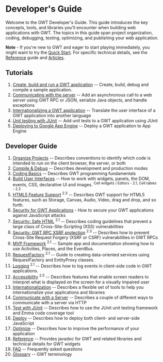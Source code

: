 Developer's Guide
===

Welcome to the GWT Developer's Guide.
This guide introduces the key concepts, tools, and libraries you'll encounter when building web applications with GWT.
The topics in this guide span project organization, coding, debugging, testing, optimizing, and publishing your web application.

**Note** - If you're new to GWT and eager to start playing immediately, you might want to try the <a href="../../gettingstarted.html">Quick Start</a>. For specific technical details, see the <a href="RefGuide.html">Reference</a> guide and <a href="../../articles/articles.html">Articles</a>.

## Tutorials

1.  [Create, build and run a GWT application](tutorial/gettingstarted.html) -- Create, build, debug and compile a sample application.
2.  [Communicating with the server](tutorial/clientserver.html) -- Add an asynchronous call to a web server using GWT RPC or JSON, serialize Java objects, and handle exceptions
3.  [Internationalizing a GWT application](tutorial/i18n.html) -- Translate the user interface of a GWT application into another language
4.  [Unit testing with JUnit](tutorial/JUnit.html) -- Add unit tests to a GWT application using JUnit
5.  [Deploying to Google App Engine](tutorial/appengine.html) -- Deploy a GWT application to App Engine

## Developer Guide

1.  [Organize Projects](DevGuideOrganizingProjects.html) -- Describes conventions to identify which code is intended to run on the client browser, the server, or both
2.  [Compile &amp; Debug](DevGuideCompilingAndDebugging.html) -- Describes development and production modes
3.  [Coding Basics](DevGuideCodingBasics.html) -- Describes GWT programming fundamentals
4.  [Build User Interfaces](DevGuideUi.html) -- How to work with widgets, panels, the DOM, events, CSS, declarative UI and images. <sup class="version-sup">Cell widgets / Editors - 2.1, Cell tables - 2.2</sup>
5.  [HTML5 Feature Support](DevGuideHtml5.html) <sup class="version-sup">2.3</sup> -- Describes GWT support for HTML5 features, such as Storage, Canvas, Audio, Video, drag and drop, and so forth.
6.  [Security for GWT Applications](../../articles/security_for_gwt_applications.html) - How to secure your GWT applications against JavaScript attacks
7.  [Security: Safe HTML](DevGuideSecuritySafeHtml.html) <sup class="version-sup">2.1</sup> -- Describes coding guidelines that prevent a large class of Cross-Site-Scripting (XSS) vulnerabilities
8.  [Security: GWT RPC XSRF protection](DevGuideSecurityRpcXsrf.html) <sup class="version-sup">2.3</sup> -- Describes how to prevent Cross-Site Request Forgery (XSRF or CSRF) vulnerabilities in GWT RPCs
9.  [MVP Framework](DevGuideMvpActivitiesAndPlaces.html) <sup class="version-sup">2.1</sup> -- Sample app and documentation showing how to use Activities, Places, and the EventBus.
10.  [RequestFactory](DevGuideRequestFactory.html) <sup class="version-sup">2.1</sup> -- Guide to creating data-oriented services using RequestFactory and EntityProxy classes.
11.  [Logging](DevGuideLogging.html) <sup class="version-sup">2.1</sup> -- Describes how to log events in client-side code in GWT applications.
12.  [Accessibility](DevGuideA11y.html)  <sup class="version-sup">2.5</sup> -- Describes features that enable screen readers to interpret what is displayed on the screen for a visually impaired user
13.  [Internationalization](DevGuideI18n.html) -- Describes a flexible set of tools to help you internationalize your applications and libraries
14.  [Communicate with a Server](DevGuideServerCommunication.html) -- Describes a couple of different ways to communicate with a server via HTTP
15.  [Test with JUnit](DevGuideTesting.html) -- Describes how to use the JUnit unit testing framework and Emma code coverage tool
16.  [Deploy](DevGuideDeploying.html) -- Describes how to deploy both client- and server-side JavaScript
17.  [Optimize](DevGuideOptimizing.html) -- Describes how to improve the performance of your application
18.  [Reference](RefGuide.html) -- Provides javadoc for GWT and related libraries and technical details for GWT widgets
19.  [FAQ](FAQ.html) -- Frequently asked questions
20.  [Glossary](DevGuideGlossary.html) -- GWT terminology


